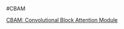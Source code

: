 #CBAM

[CBAM: Convolutional Block Attention Module](https://medium.com/@ILoveRyugeKisaki/%E6%B3%A8%E6%84%8F%E5%8A%9B%E6%A9%9F%E5%88%B6-attendtion-senet-c34bc9f8cbcb) 
